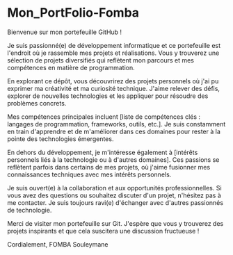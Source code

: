 # Mon_PortFolio-Fomba
Bienvenue sur mon portefeuille GitHub !

Je suis passionné(e) de développement informatique et ce portefeuille est l'endroit où je rassemble mes projets et réalisations.
Vous y trouverez une sélection de projets diversifiés qui reflètent mon parcours et mes compétences en matière de programmation.

En explorant ce dépôt, vous découvrirez des projets personnels où j'ai pu exprimer ma créativité et ma curiosité technique. J'aime relever des défis, explorer de nouvelles technologies et les appliquer pour résoudre des problèmes concrets.


Mes compétences principales incluent [liste de compétences clés : langages de programmation, frameworks, outils, etc.]. Je suis constamment en train d'apprendre et de m'améliorer dans ces domaines pour rester à la pointe des technologies émergentes.

En dehors du développement, je m'intéresse également à [intérêts personnels liés à la technologie ou à d'autres domaines]. Ces passions se reflètent parfois dans certains de mes projets, où j'aime fusionner mes connaissances techniques avec mes intérêts personnels.

Je suis ouvert(e) à la collaboration et aux opportunités professionnelles. Si vous avez des questions ou souhaitez discuter d'un projet, n'hésitez pas à me contacter. Je suis toujours ravi(e) d'échanger avec d'autres passionnés de technologie.

Merci de visiter mon portefeuille sur Git. J'espère que vous y trouverez des projets inspirants et que cela suscitera une discussion fructueuse !

Cordialement,
FOMBA Souleymane
